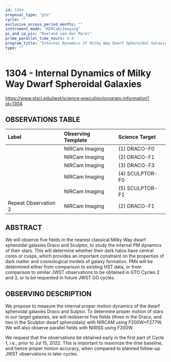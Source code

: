 ```yaml
---
id: 1304
proposal_type: "gto"
cycle: ""
exclusive_access_period_months: ""
instrument_mode: "NIRCam/Imaging"
pi_and_co_pis: "Roeland van der Marel"
prime_parallel_time_hours: 4.8
program_title: "Internal Dynamics of Milky Way Dwarf Spheroidal Galaxies"
type: ""
---
```

# 1304 - Internal Dynamics of Milky Way Dwarf Spheroidal Galaxies
https://www.stsci.edu/jwst/science-execution/program-information?id=1304
## OBSERVATIONS TABLE
| Label               | Observing Template | Science Target    |
| :------------------ | :----------------- | :---------------- |
|                     | NIRCam Imaging     | (1) DRACO-F0      |
|                     | NIRCam Imaging     | (2) DRACO-F1      |
|                     | NIRCam Imaging     | (3) DRACO-F3      |
|                     | NIRCam Imaging     | (4) SCULPTOR-F0   |
|                     | NIRCam Imaging     | (5) SCULPTOR-F1   |
| Repeat Observation 2 | NIRCam Imaging     | (2) DRACO-F1      |

## ABSTRACT

We will observe five fields in the nearest classical Milky Way dwarf spheroidal galaxies Draco and Sculptor, to study the internal PM dynamics of their stars. This will determine whether their dark halos have central cores or cusps, which provides an important constraint on the properties of dark matter and cosmological models of galaxy formation. PMs will be determined either from comparison to existing HST data, or from comparison to similar JWST observations to be obtained in GTO Cycles 2 and 3, or to be requested in future JWST GO cycles.

## OBSERVING DESCRIPTION

We propose to measure the internal proper motion dynamics of the dwarf spheroidal galaxies Draco and Sulptor. To determine proper motion of stars in our target galaxies, we will reobserve five fields (three in the Draco, and two in the Sculptor dwarf spheroidals) with NIRCAM using F200W+F277W. We will also observe parallel fields with NIRISS using F200W.

We request that the observations be obtained early in the first part of Cycle 1, i.e., prior to Jul 15, 2022. This is important to maximize the time baseline, and hence proper motion accuracy, when compared to planned follow-up JWST observations in later cycles.